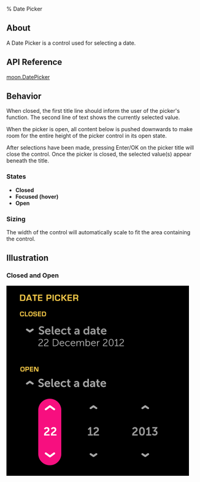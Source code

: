 ﻿% Date Picker

## About

A Date Picker is a control used for selecting a date.

## API Reference

[moon.DatePicker]($api/#/kind/moon.DatePicker)

## Behavior

When closed, the first title line should inform the user of the picker's
function.  The second line of text shows the currently selected value.

When the picker is open, all content below is pushed downwards to make room for
the entire height of the picker control in its open state.

After selections have been made, pressing Enter/OK on the picker title will
close the control.  Once the picker is closed, the selected value(s) appear
beneath the title.

### States

* **Closed**
* **Focused (hover)**
* **Open**

### Sizing

The width of the control will automatically scale to fit the area containing the
control.

## Illustration

### Closed and Open

![](../../assets/dg-controls-date-picker.png)
